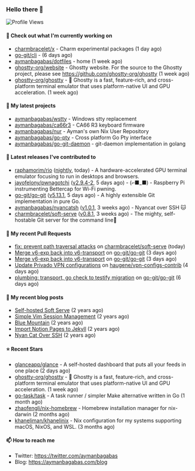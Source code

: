 ### Hello there 👋

![Profile Views](https://komarev.com/ghpvc/?username=aymanbagabas&label=PROFILE+VIEWS)

#### 👷 Check out what I'm currently working on

- [charmbracelet/x](https://github.com/charmbracelet/x) - Charm experimental packages (1 day ago)
- [go-git/cli](https://github.com/go-git/cli) -  (6 days ago)
- [aymanbagabas/dotfiles](https://github.com/aymanbagabas/dotfiles) - home (1 week ago)
- [ghostty-org/website](https://github.com/ghostty-org/website) - Ghostty website. For the source to the Ghostty project, please see https://github.com/ghostty-org/ghostty (1 week ago)
- [ghostty-org/ghostty](https://github.com/ghostty-org/ghostty) - 👻 Ghostty is a fast, feature-rich, and cross-platform terminal emulator that uses platform-native UI and GPU acceleration. (1 week ago)

#### 🌱 My latest projects

- [aymanbagabas/wstty](https://github.com/aymanbagabas/wstty) - Windows stty replacement
- [aymanbagabas/ca66r3](https://github.com/aymanbagabas/ca66r3) - CA66 R3 keyboard firmware
- [aymanbagabas/nur](https://github.com/aymanbagabas/nur) - Ayman&#39;s own Nix User Repository
- [aymanbagabas/go-pty](https://github.com/aymanbagabas/go-pty) - Cross platform Go Pty interface
- [aymanbagabas/go-git-daemon](https://github.com/aymanbagabas/go-git-daemon) - git-daemon implementation in golang

#### 🔭 Latest releases I've contributed to

- [raphamorim/rio](https://github.com/raphamorim/rio) ([nightly](https://github.com/raphamorim/rio/releases/tag/nightly), today) - A hardware-accelerated GPU terminal emulator focusing to run in desktops and browsers.
- [jayofelony/pwnagotchi](https://github.com/jayofelony/pwnagotchi) ([v2.9.4-2](https://github.com/jayofelony/pwnagotchi/releases/tag/v2.9.4-2), 5 days ago) - (⌐■_■) - Raspberry Pi instrumenting Bettercap for Wi-Fi pwning.
- [go-git/go-git](https://github.com/go-git/go-git) ([v5.13.1](https://github.com/go-git/go-git/releases/tag/v5.13.1), 5 days ago) - A highly extensible Git implementation in pure Go.
- [aymanbagabas/nyancatsh](https://github.com/aymanbagabas/nyancatsh) ([v1.0.1](https://github.com/aymanbagabas/nyancatsh/releases/tag/v1.0.1), 3 weeks ago) - Nyancat over SSH 🐱
- [charmbracelet/soft-serve](https://github.com/charmbracelet/soft-serve) ([v0.8.1](https://github.com/charmbracelet/soft-serve/releases/tag/v0.8.1), 3 weeks ago) - The mighty, self-hostable Git server for the command line🍦

#### 🔨 My recent Pull Requests

- [fix: prevent path traversal attacks](https://github.com/charmbracelet/soft-serve/pull/631) on [charmbracelet/soft-serve](https://github.com/charmbracelet/soft-serve) (today)
- [Merge v6-exp back into v6-transport](https://github.com/go-git/go-git/pull/1353) on [go-git/go-git](https://github.com/go-git/go-git) (3 days ago)
- [Merge v6-exp back into v6-transport](https://github.com/go-git/go-git/pull/1352) on [go-git/go-git](https://github.com/go-git/go-git) (3 days ago)
- [Update Privado VPN configurations](https://github.com/haugene/vpn-configs-contrib/pull/327) on [haugene/vpn-configs-contrib](https://github.com/haugene/vpn-configs-contrib) (4 days ago)
- [plumbing: transport, go check to testify migration](https://github.com/go-git/go-git/pull/1344) on [go-git/go-git](https://github.com/go-git/go-git) (6 days ago)

#### 📜 My recent blog posts

- [Self-hosted Soft Serve](https://aymanbagabas.com/blog/2023/04/28/self-hosted-soft-serve.html) (2 years ago)
- [Simple Vim Session Management](https://aymanbagabas.com/blog/2023/04/13/simple-vim-session-management.html) (2 years ago)
- [Blue Mountain](https://aymanbagabas.com/blog/2022/06/02/blue-mountain.html) (2 years ago)
- [Import Notion Pages to Jekyll](https://aymanbagabas.com/blog/2022/03/29/import-notion-pages-to-jekyll.html) (2 years ago)
- [Nyan Cat Over SSH](https://aymanbagabas.com/blog/2022/03/25/nyan-cat-over-ssh.html) (2 years ago)

#### ⭐ Recent Stars

- [glanceapp/glance](https://github.com/glanceapp/glance) - A self-hosted dashboard that puts all your feeds in one place (2 days ago)
- [ghostty-org/ghostty](https://github.com/ghostty-org/ghostty) - 👻 Ghostty is a fast, feature-rich, and cross-platform terminal emulator that uses platform-native UI and GPU acceleration. (1 week ago)
- [go-task/task](https://github.com/go-task/task) - A task runner / simpler Make alternative written in Go (1 month ago)
- [zhaofengli/nix-homebrew](https://github.com/zhaofengli/nix-homebrew) - Homebrew installation manager for nix-darwin (2 months ago)
- [khaneliman/khanelinix](https://github.com/khaneliman/khanelinix) - Nix configuration for my systems supporting macOS, NixOS, and WSL.  (3 months ago)

#### 📫 How to reach me

- Twitter: https://twitter.com/aymanbagabas
- Blog: https://aymanbagabas.com/blog
